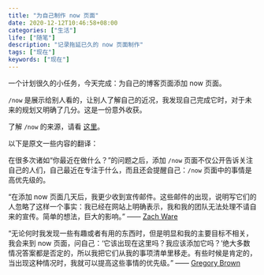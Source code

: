 ```yaml
---
title: "为自己制作 now 页面"
date: 2020-12-12T10:46:58+08:00
categories: ["生活"]
life: ["随笔"]
description: "记录拖延已久的 now 页面制作"
tags: ["现在"]
keywords: ["现在"]
---
```


一个计划很久的小任务，今天完成：为自己的博客页面添加 now 页面。

`/now` 是展示给别人看的，让别人了解自己的近况，我发现自己完成它时，对于未来的规划又明确了几分。这是一份意外收获。

了解 `/now` 的来源，请看 [这里](https://nownownow.com/about)。

以下是原文一些内容的翻译：

在很多次诸如“你最近在做什么？”的问题之后，添加 `/now` 页面不仅公开告诉关注自己的人们，自己最近在专注于什么，而且还会提醒自己：`/now` 页面中的事情是高优先级的。

“在添加 now 页面几天后，我更少收到宣传邮件。这些邮件的出现，说明写它们的人忽略了这样一个事实：我已经在网站上明确表示，我和我的团队无法处理不请自来的宣传。简单的想法，巨大的影响。” —— [Zach Ware](http://nerdzach.com/now/)

“无论何时我发现一些有趣或者有用的东西时，但是明显和我的主要目标不相关，我会来到 now 页面，问自己：‘它该出现在这里吗？我应该添加它吗？’绝大多数情况答案都是否定的，所以我把它们从我的事项清单里移走。有些时候是肯定的，当出现这种情况时，我就可以提高这些事情的优先级。” —— [Gregory Brown](http://practicingdeveloper.com/now/)
